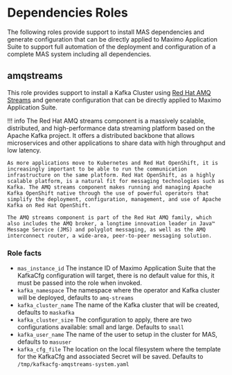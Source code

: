# Dependencies Roles
The following roles provide support to install MAS dependencies and generate configuration that can be directly applied to Maximo Application Suite to support full automation of the deployment and configuration of a complete MAS system including all dependencies.

## amqstreams
This role provides support to install a Kafka Cluster using [Red Hat AMQ Streams](https://www.redhat.com/en/resources/amq-streams-datasheet) and generate configuration that can be directly applied to Maximo Application Suite.

!!! info
    The Red Hat AMQ streams component is a massively scalable, distributed, and high-performance data streaming platform based on the Apache Kafka project. It offers a distributed backbone that allows microservices and other applications to share data with high throughput and low latency.

    As more applications move to Kubernetes and Red Hat OpenShift, it is increasingly important to be able to run the communication infrastructure on the same platform. Red Hat OpenShift, as a highly scalable platform, is a natural fit for messaging technologies such as Kafka. The AMQ streams component makes running and managing Apache Kafka OpenShift native through the use of powerful operators that simplify the deployment, configuration, management, and use of Apache Kafka on Red Hat OpenShift.

    The AMQ streams component is part of the Red Hat AMQ family, which also includes the AMQ broker, a longtime innovation leader in Java™ Message Service (JMS) and polyglot messaging, as well as the AMQ interconnect router, a wide-area, peer-to-peer messaging solution.

### Role facts
- `mas_instance_id` The instance ID of Maximo Application Suite that the KafkaCfg configuration will target, there is no default value for this, it must be passed into the role when invoked.
- `kafka_namespace` The namespace where the operator and Kafka cluster will be deployed, defaults to `amq-streams`
- `kafka_cluster_name` The name of the Kafka cluster that will be created, defaults to `maskafka`
- `kafka_cluster_size` The configuration to apply, there are two configurations available: small and large.  Defaults to `small`
- `kafka_user_name` The name of the user to setup in the cluster for MAS, defaults to `masuser`
- `kafka_cfg_file` The location on the local filesystem where the template for the KafkaCfg and associated Secret will be saved.  Defaults to `/tmp/kafkacfg-amqstreams-system.yaml`
